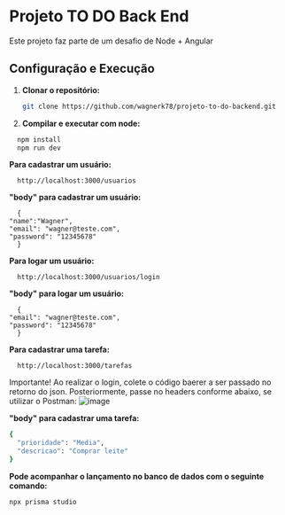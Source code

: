 # Projeto TO DO Back End

Este projeto faz parte de um desafio de Node + Angular

## Configuração e Execução

1. **Clonar o repositório:**

   ```bash
   git clone https://github.com/wagnerk78/projeto-to-do-backend.git
   ```

2. **Compilar e executar com node:**

  ```bash
    npm install
    npm run dev
  ```
 
 **Para cadastrar um usuário:**

   
      http://localhost:3000/usuarios
 

**"body" para cadastrar um usuário:**
      
   
      {
    "name":"Wagner",
    "email": "wagner@teste.com",
    "password": "12345678"
      }

**Para logar um usuário:**

   
      http://localhost:3000/usuarios/login
 

**"body" para logar um usuário:**
      
   
      {
    "email": "wagner@teste.com",
    "password": "12345678"
      }

 **Para cadastrar uma tarefa:**

   
      http://localhost:3000/tarefas
 



Importante! Ao realizar o login, colete o código baerer a ser passado no retorno do json. Posteriormente, passe no headers conforme abaixo, se utilizar o Postman:
![image](https://github.com/user-attachments/assets/58855d07-e02b-4605-9a16-1778a84ecc87)

**"body" para cadastrar uma tarefa:**
  ```bash
  {
    "prioridade": "Media",
    "descricao": "Comprar leite"
}
```

**Pode acompanhar o lançamento no banco de dados com o seguinte comando:**

  ```bash
npx prisma studio
```







